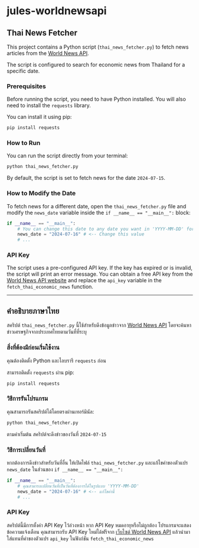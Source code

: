 # jules-worldnewsapi

## Thai News Fetcher

This project contains a Python script (`thai_news_fetcher.py`) to fetch news articles from the [World News API](https://worldnewsapi.com).

The script is configured to search for economic news from Thailand for a specific date.

### Prerequisites

Before running the script, you need to have Python installed. You will also need to install the `requests` library.

You can install it using pip:
```bash
pip install requests
```

### How to Run

You can run the script directly from your terminal:

```bash
python thai_news_fetcher.py
```

By default, the script is set to fetch news for the date `2024-07-15`.

### How to Modify the Date

To fetch news for a different date, open the `thai_news_fetcher.py` file and modify the `news_date` variable inside the `if __name__ == "__main__":` block:

```python
if __name__ == "__main__":
    # You can change this date to any date you want in 'YYYY-MM-DD' format.
    news_date = "2024-07-16" # <-- Change this value
    # ...
```

### API Key

The script uses a pre-configured API key. If the key has expired or is invalid, the script will print an error message. You can obtain a free API key from the [World News API website](https://worldnewsapi.com) and replace the `api_key` variable in the `fetch_thai_economic_news` function.

---

## คำอธิบายภาษาไทย

สคริปต์ `thai_news_fetcher.py` นี้ใช้สำหรับดึงข้อมูลข่าวจาก [World News API](https://worldnewsapi.com) โดยจะค้นหาข่าวเศรษฐกิจจากประเทศไทยตามวันที่ที่ระบุ

### สิ่งที่ต้องมีก่อนเริ่มใช้งาน

คุณต้องติดตั้ง Python และไลบรารี `requests` ก่อน

สามารถติดตั้ง `requests` ผ่าน pip:
```bash
pip install requests
```

### วิธีการรันโปรแกรม

คุณสามารถรันสคริปต์ได้โดยตรงผ่านเทอร์มินัล:
```bash
python thai_news_fetcher.py
```
ตามค่าเริ่มต้น สคริปต์จะดึงข่าวของวันที่ `2024-07-15`

### วิธีการเปลี่ยนวันที่

หากต้องการดึงข่าวสำหรับวันที่อื่น ให้เปิดไฟล์ `thai_news_fetcher.py` และแก้ไขค่าของตัวแปร `news_date` ในส่วนของ `if __name__ == "__main__":`
```python
if __name__ == "__main__":
    # คุณสามารถเปลี่ยนวันที่เป็นวันที่ต้องการได้ในรูปแบบ 'YYYY-MM-DD'
    news_date = "2024-07-16" # <-- แก้ไขค่านี้
    # ...
```

### API Key

สคริปต์นี้มีการตั้งค่า API Key ไว้ล่วงหน้า หาก API Key หมดอายุหรือไม่ถูกต้อง โปรแกรมจะแสดงข้อความแจ้งเตือน คุณสามารถรับ API Key ใหม่ได้ฟรีจาก [เว็บไซต์ World News API](https://worldnewsapi.com) แล้วนำมาใส่แทนที่ค่าของตัวแปร `api_key` ในฟังก์ชัน `fetch_thai_economic_news`